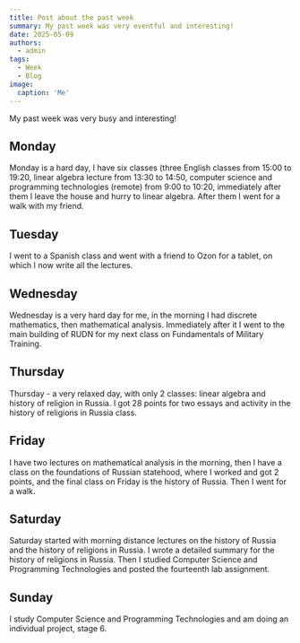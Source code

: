 ```yaml
---
title: Post about the past week
summary: My past week was very eventful and interesting!
date: 2025-05-09
authors:
  - admin
tags:
  - Week
  - Blog
image:
  caption: 'Me'
---
```


My past week was very busy and interesting!

## Monday

Monday is a hard day, I have six classes (three English classes from 15:00 to 19:20, linear algebra lecture from 13:30 to 14:50, computer science and programming technologies (remote) from 9:00 to 10:20, immediately after them I leave the house and hurry to linear algebra. After them I went for a walk with my friend.

## Tuesday

I went to a Spanish class and went with a friend to Ozon for a tablet, on which I now write all the lectures.

## Wednesday

Wednesday is a very hard day for me, in the morning I had discrete mathematics, then mathematical analysis. Immediately after it I went to the main building of RUDN for my next class on Fundamentals of Military Training.

## Thursday

Thursday - a very relaxed day, with only 2 classes: linear algebra and history of religion in Russia. I got 28 points for two essays and activity in the history of religions in Russia class.

## Friday

I have two lectures on mathematical analysis in the morning, then I have a class on the foundations of Russian statehood, where I worked and got 2 points, and the final class on Friday is the history of Russia. Then I went for a walk.

## Saturday

Saturday started with morning distance lectures on the history of Russia and the history of religions in Russia. I wrote a detailed summary for the history of religions in Russia. Then I studied Computer Science and Programming Technologies and posted the fourteenth lab assignment.

## Sunday

I study Computer Science and Programming Technologies and am doing an individual project, stage 6.
